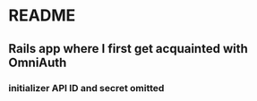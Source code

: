 # README

## Rails app where I first get acquainted with OmniAuth

### initializer API ID and secret omitted
